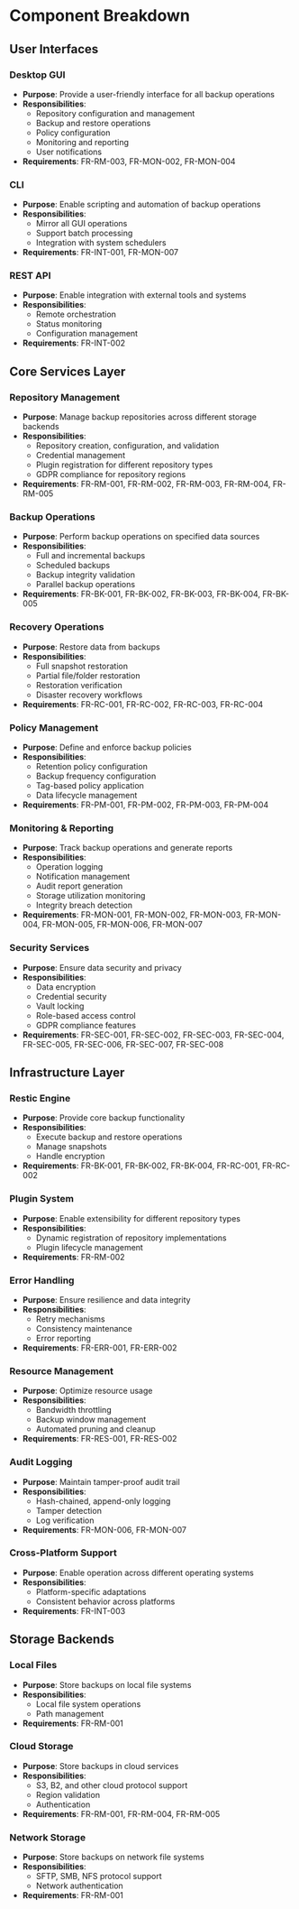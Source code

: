 # Component Breakdown

## User Interfaces

### Desktop GUI

- **Purpose**: Provide a user-friendly interface for all backup operations
- **Responsibilities**:
    - Repository configuration and management
    - Backup and restore operations
    - Policy configuration
    - Monitoring and reporting
    - User notifications
- **Requirements**: FR-RM-003, FR-MON-002, FR-MON-004

### CLI

- **Purpose**: Enable scripting and automation of backup operations
- **Responsibilities**:
    - Mirror all GUI operations
    - Support batch processing
    - Integration with system schedulers
- **Requirements**: FR-INT-001, FR-MON-007

### REST API

- **Purpose**: Enable integration with external tools and systems
- **Responsibilities**:
    - Remote orchestration
    - Status monitoring
    - Configuration management
- **Requirements**: FR-INT-002

## Core Services Layer

### Repository Management

- **Purpose**: Manage backup repositories across different storage backends
- **Responsibilities**:
    - Repository creation, configuration, and validation
    - Credential management
    - Plugin registration for different repository types
    - GDPR compliance for repository regions
- **Requirements**: FR-RM-001, FR-RM-002, FR-RM-003, FR-RM-004, FR-RM-005

### Backup Operations

- **Purpose**: Perform backup operations on specified data sources
- **Responsibilities**:
    - Full and incremental backups
    - Scheduled backups
    - Backup integrity validation
    - Parallel backup operations
- **Requirements**: FR-BK-001, FR-BK-002, FR-BK-003, FR-BK-004, FR-BK-005

### Recovery Operations

- **Purpose**: Restore data from backups
- **Responsibilities**:
    - Full snapshot restoration
    - Partial file/folder restoration
    - Restoration verification
    - Disaster recovery workflows
- **Requirements**: FR-RC-001, FR-RC-002, FR-RC-003, FR-RC-004

### Policy Management

- **Purpose**: Define and enforce backup policies
- **Responsibilities**:
    - Retention policy configuration
    - Backup frequency configuration
    - Tag-based policy application
    - Data lifecycle management
- **Requirements**: FR-PM-001, FR-PM-002, FR-PM-003, FR-PM-004

### Monitoring & Reporting

- **Purpose**: Track backup operations and generate reports
- **Responsibilities**:
    - Operation logging
    - Notification management
    - Audit report generation
    - Storage utilization monitoring
    - Integrity breach detection
- **Requirements**: FR-MON-001, FR-MON-002, FR-MON-003, FR-MON-004, FR-MON-005, FR-MON-006, FR-MON-007

### Security Services

- **Purpose**: Ensure data security and privacy
- **Responsibilities**:
    - Data encryption
    - Credential security
    - Vault locking
    - Role-based access control
    - GDPR compliance features
- **Requirements**: FR-SEC-001, FR-SEC-002, FR-SEC-003, FR-SEC-004, FR-SEC-005, FR-SEC-006, FR-SEC-007, FR-SEC-008

## Infrastructure Layer

### Restic Engine

- **Purpose**: Provide core backup functionality
- **Responsibilities**:
    - Execute backup and restore operations
    - Manage snapshots
    - Handle encryption
- **Requirements**: FR-BK-001, FR-BK-002, FR-BK-004, FR-RC-001, FR-RC-002

### Plugin System

- **Purpose**: Enable extensibility for different repository types
- **Responsibilities**:
    - Dynamic registration of repository implementations
    - Plugin lifecycle management
- **Requirements**: FR-RM-002

### Error Handling

- **Purpose**: Ensure resilience and data integrity
- **Responsibilities**:
    - Retry mechanisms
    - Consistency maintenance
    - Error reporting
- **Requirements**: FR-ERR-001, FR-ERR-002

### Resource Management

- **Purpose**: Optimize resource usage
- **Responsibilities**:
    - Bandwidth throttling
    - Backup window management
    - Automated pruning and cleanup
- **Requirements**: FR-RES-001, FR-RES-002

### Audit Logging

- **Purpose**: Maintain tamper-proof audit trail
- **Responsibilities**:
    - Hash-chained, append-only logging
    - Tamper detection
    - Log verification
- **Requirements**: FR-MON-006, FR-MON-007

### Cross-Platform Support

- **Purpose**: Enable operation across different operating systems
- **Responsibilities**:
    - Platform-specific adaptations
    - Consistent behavior across platforms
- **Requirements**: FR-INT-003

## Storage Backends

### Local Files

- **Purpose**: Store backups on local file systems
- **Responsibilities**:
    - Local file system operations
    - Path management
- **Requirements**: FR-RM-001

### Cloud Storage

- **Purpose**: Store backups in cloud services
- **Responsibilities**:
    - S3, B2, and other cloud protocol support
    - Region validation
    - Authentication
- **Requirements**: FR-RM-001, FR-RM-004, FR-RM-005

### Network Storage

- **Purpose**: Store backups on network file systems
- **Responsibilities**:
    - SFTP, SMB, NFS protocol support
    - Network authentication
- **Requirements**: FR-RM-001